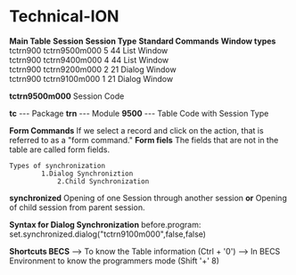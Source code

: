 # Technical-ION


**Main Table**              **Session**         **Session Type**      **Standard Commands**           **Window types**
    tctrn900             tctrn9500m000                    5                   44                        List Window   
    tctrn900             tctrn9400m000                    4                   44                        List Window   
    tctrn900             tctrn9200m000                    2                   21                        Dialog Window   
    tctrn900             tctrn9100m000                    1                   21                        Dialog Window   



**tctrn9500m000**    Session Code

**tc**     --- Package
**trn**    --- Module
**9500**   --- Table Code with Session Type


**Form Commands**  If we select a record and click on the action, that is referred to as a "form command."
**Form fiels**    The fields that are not in the table are called form fields.

	Types of synchronization
 			1.Dialog Synchroniztion
    			2.Child Synchronization


**synchronized** Opening of one Session through another session **or** Opening of child session from parent session.

**Syntax for Dialog Synchronization**              before.program:
	set.synchronized.dialog("tctrn9100m000",false,false)

 

**Shortcuts BECS**
--> To know the Table information (Ctrl + '0')
--> In BECS Environment to know the programmers mode (Shift '+' 8)
